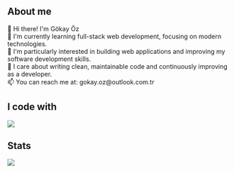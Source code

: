 <h2 align="left">About me</h2>

<p align="left">👋 Hi there! I'm Gökay Öz  <br>
  🌱 I'm currently learning full-stack web development, focusing on modern technologies.  <br>
  👀 I'm particularly interested in building web applications and improving my software development skills.  <br>
  🎯 I care about writing clean, maintainable code and continuously improving as a developer.  <br>
  📫 You can reach me at: gokay.oz@outlook.com.tr</p>

<h2 align="left">I code with</h2>

<div align="left">
    <img src="https://skillicons.dev/icons?i=cs,git,github,html,css,js,bootstrap,postman" />
</div>

<h2 align="left">Stats</h2>

![](https://github-readme-stats.vercel.app/api/top-langs/?username=gokayoz&theme=default_repocard&hide_border=false&include_all_commits=true&count_private=true&layout=compact)
